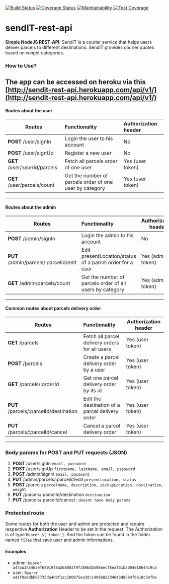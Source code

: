 [![Build Status](https://travis-ci.org/coolbeatz71/sendIT-rest-api.svg?branch=master)](https://travis-ci.org/coolbeatz71/sendIT-rest-api)         [![Coverage Status](https://coveralls.io/repos/github/coolbeatz71/sendIT-rest-api/badge.svg?branch=master)](https://coveralls.io/github/coolbeatz71/sendIT-rest-api?branch=master) [![Maintainability](https://api.codeclimate.com/v1/badges/00cb45ccabfd125bbb79/maintainability)](https://codeclimate.com/github/coolbeatz71/sendIT-rest-api/maintainability) [![Test Coverage](https://api.codeclimate.com/v1/badges/00cb45ccabfd125bbb79/test_coverage)](https://codeclimate.com/github/coolbeatz71/sendIT-rest-api/test_coverage)

# sendIT-rest-api
**Simple NodeJS REST-API**: SendIT is a courier service that helps users deliver parcels to different destinations. SendIT provides courier quotes based on weight categories.

### How to Use?

The app can be accessed on heroku via this [http://sendit-rest-api.herokuapp.com/api/v1/](http://sendit-rest-api.herokuapp.com/api/v1/)
---
#### Routes about the user
| Routes                       | Functionality                                          | Authorization header  | 
| -----------------------------|:------------------------------------------------------ |:--------------------- |
| **POST** /user/signIn        | Login the user to his account                          | No                    |
| **POST** /user/signUp        | Register a new user                                    | No                    |
| **GET** /user/:userId/parcels| Fetch all parcels order of one user                    | Yes (user token)      |
| **GET** /user/parcels/count  | Get the number of parcels order of one user by category| Yes (user token)      |
---
#### Routes about the admin

| Routes                               | Functionality                                           | Authorization header  | 
| -------------------------------------|:------------------------------------------------------- | --------------------- |
| **POST** /admin/signIn               | Login the admin to his account                          | No                    |
| **PUT** /admin/parcels/:parcelId/edit| Edit presentLocation/status of a parcel order for a user| Yes (admin token)     |
| **GET** /admin/parcels/count         | Get the number of parcels order of all users by category| Yes (admin token)     |
---
#### Common routes about parcels delivery order
| Routes                                  | Functionality                                           | Authorization header  | 
| ----------------------------------------|:------------------------------------------------------- | --------------------- |
| **GET** /parcels                        | Fetch all parcel delivery orders for all users          | Yes (user token)      |
| **POST** /parcels                       | Create a parcel delivery order by a user                | Yes (user token)      |
| **GET** /parcels/:orderId               | Get one parcel delivery order by its id                 | Yes (user token)      |
| **PUT** /parcels/:parcelId/destination  | Edit the destination of a parcel delivery order         | Yes (user token)      |
| **PUT** /parcels/:parcelId/cancel       | Cancel a parcel delivery order                          | Yes (user token)      |
---
### Body params for POST and PUT requests (JSON)

1. **POST** /user/signIn     `email, password` 
2. **POST** /user/signUp    `firstName, lastName, email, password`
3. **POST** /admin/signIn   `email, password`
4. **PUT** /admin/parcels/:parcelId/edit   `presentLocation, status`
5. **POST** /parcels   `parcelName, description, pickupLocation, destination, weight`
6. **PUT** /parcels/:parcelId/destination   `destination`
7. **PUT** /parcels/:parcelId/cancel    : `doesnt have body params`

### Protected route

Some routes for both the user and admin are protected and require respective **Authorization** Header to be set in the request.
The Authorization is of type `Bearer ${ token }`. And the token can be found in the folder named `files` that save user and admin informations.

#### Examples
 - admin: `Bearer a47aa345465ef64919f8a268803f9f389bdb5986ecf8eaf61b3004e18644c9ca`
 - user: `Bearer a41f8a8dbb67735da4d0f1ac100975ea3dc1409b022d4043d8584f0a18c3efbe`
